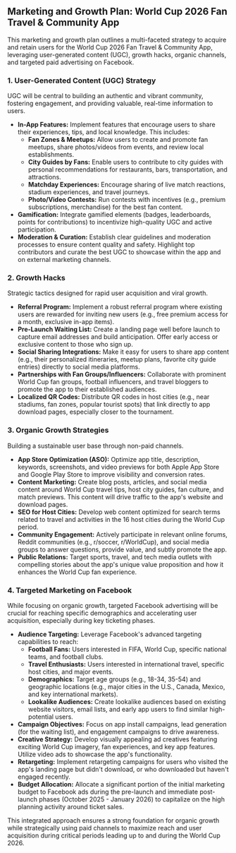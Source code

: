 ## Marketing and Growth Plan: World Cup 2026 Fan Travel & Community App

This marketing and growth plan outlines a multi-faceted strategy to acquire and retain users for the World Cup 2026 Fan Travel & Community App, leveraging user-generated content (UGC), growth hacks, organic channels, and targeted paid advertising on Facebook.

### 1. User-Generated Content (UGC) Strategy

UGC will be central to building an authentic and vibrant community, fostering engagement, and providing valuable, real-time information to users.

*   **In-App Features:** Implement features that encourage users to share their experiences, tips, and local knowledge. This includes:
    *   **Fan Zones & Meetups:** Allow users to create and promote fan meetups, share photos/videos from events, and review local establishments.
    *   **City Guides by Fans:** Enable users to contribute to city guides with personal recommendations for restaurants, bars, transportation, and attractions.
    *   **Matchday Experiences:** Encourage sharing of live match reactions, stadium experiences, and travel journeys.
    *   **Photo/Video Contests:** Run contests with incentives (e.g., premium subscriptions, merchandise) for the best fan content.
*   **Gamification:** Integrate gamified elements (badges, leaderboards, points for contributions) to incentivize high-quality UGC and active participation.
*   **Moderation & Curation:** Establish clear guidelines and moderation processes to ensure content quality and safety. Highlight top contributors and curate the best UGC to showcase within the app and on external marketing channels.

### 2. Growth Hacks

Strategic tactics designed for rapid user acquisition and viral growth.

*   **Referral Program:** Implement a robust referral program where existing users are rewarded for inviting new users (e.g., free premium access for a month, exclusive in-app items).
*   **Pre-Launch Waiting List:** Create a landing page well before launch to capture email addresses and build anticipation. Offer early access or exclusive content to those who sign up.
*   **Social Sharing Integrations:** Make it easy for users to share app content (e.g., their personalized itineraries, meetup plans, favorite city guide entries) directly to social media platforms.
*   **Partnerships with Fan Groups/Influencers:** Collaborate with prominent World Cup fan groups, football influencers, and travel bloggers to promote the app to their established audiences.
*   **Localized QR Codes:** Distribute QR codes in host cities (e.g., near stadiums, fan zones, popular tourist spots) that link directly to app download pages, especially closer to the tournament.

### 3. Organic Growth Strategies

Building a sustainable user base through non-paid channels.

*   **App Store Optimization (ASO):** Optimize app title, description, keywords, screenshots, and video previews for both Apple App Store and Google Play Store to improve visibility and conversion rates.
*   **Content Marketing:** Create blog posts, articles, and social media content around World Cup travel tips, host city guides, fan culture, and match previews. This content will drive traffic to the app's website and download pages.
*   **SEO for Host Cities:** Develop web content optimized for search terms related to travel and activities in the 16 host cities during the World Cup period.
*   **Community Engagement:** Actively participate in relevant online forums, Reddit communities (e.g., r/soccer, r/WorldCup), and social media groups to answer questions, provide value, and subtly promote the app.
*   **Public Relations:** Target sports, travel, and tech media outlets with compelling stories about the app's unique value proposition and how it enhances the World Cup fan experience.

### 4. Targeted Marketing on Facebook

While focusing on organic growth, targeted Facebook advertising will be crucial for reaching specific demographics and accelerating user acquisition, especially during key ticketing phases.

*   **Audience Targeting:** Leverage Facebook's advanced targeting capabilities to reach:
    *   **Football Fans:** Users interested in FIFA, World Cup, specific national teams, and football clubs.
    *   **Travel Enthusiasts:** Users interested in international travel, specific host cities, and major events.
    *   **Demographics:** Target age groups (e.g., 18-34, 35-54) and geographic locations (e.g., major cities in the U.S., Canada, Mexico, and key international markets).
    *   **Lookalike Audiences:** Create lookalike audiences based on existing website visitors, email lists, and early app users to find similar high-potential users.
*   **Campaign Objectives:** Focus on app install campaigns, lead generation (for the waiting list), and engagement campaigns to drive awareness.
*   **Creative Strategy:** Develop visually appealing ad creatives featuring exciting World Cup imagery, fan experiences, and key app features. Utilize video ads to showcase the app's functionality.
*   **Retargeting:** Implement retargeting campaigns for users who visited the app's landing page but didn't download, or who downloaded but haven't engaged recently.
*   **Budget Allocation:** Allocate a significant portion of the initial marketing budget to Facebook ads during the pre-launch and immediate post-launch phases (October 2025 - January 2026) to capitalize on the high planning activity around ticket sales.

This integrated approach ensures a strong foundation for organic growth while strategically using paid channels to maximize reach and user acquisition during critical periods leading up to and during the World Cup 2026.
